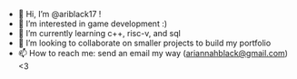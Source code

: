 - 👋 Hi, I’m @ariblack17 !
- 👀 I’m interested in game development :)
- 🌱 I’m currently learning c++, risc-v, and sql
- 💞️ I’m looking to collaborate on smaller projects to build my portfolio
- 📫 How to reach me: send an email my way (ariannahblack@gmail.com) <3

<!---
ariblack17/ariblack17 is a ✨ special ✨ repository because its `README.md` (this file) appears on your GitHub profile.
You can click the Preview link to take a look at your changes.
--->
